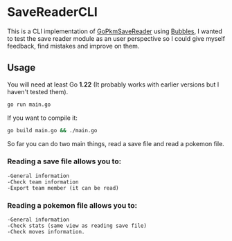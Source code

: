# SaveReaderCLI
This is a CLI implementation of [GoPkmSaveReader](https://github.com/PailosNicolas/GoPkmSaveReader) using [Bubbles](https://github.com/charmbracelet/bubbles), I wanted to test the save reader module as an user perspective so I could give myself feedback, find mistakes and improve on them.

## Usage
You will need at least Go **1.22** (It probably works with earlier versions but I haven't tested them).
```bash
go run main.go
```
If you want to compile it:
```bash
go build main.go && ./main.go
```

So far you can do two main things, read a save file and read a pokemon file.

### Reading a save file allows you to:
    -General information
    -Check team information
    -Export team member (it can be read)

### Reading a pokemon file allows you to:
    -General information
    -Check stats (same view as reading save file)
    -Check moves information.